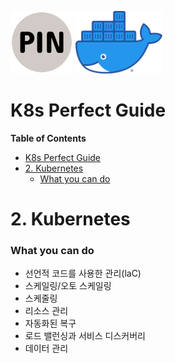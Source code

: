 <p float="left">
    <img src="images/PIN.png" alt="PINLAB" height="100">
    <img src="images/docker.png" alt="docker" height="100">
</p>

# K8s Perfect Guide

**Table of Contents**
- [K8s Perfect Guide](#k8s-perfect-guide)
- [2. Kubernetes](#2-kubernetes)
    - [What you can do](#what-you-can-do)

# 2. Kubernetes
### What you can do
* 선언적 코드를 사용한 관리(laC)
* 스케일링/오토 스케일링
* 스케줄링
* 리소스 관리
* 자동화된 복구
* 로드 밸런싱과 서비스 디스커버리
* 데이터 관리